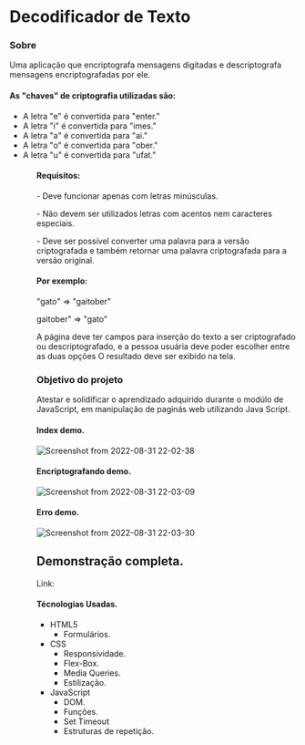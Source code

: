 # Decodificador de Texto


<h3>Sobre</h3>
<p>Uma aplicação que encriptografa mensagens digitadas e descriptografa mensagens encriptografadas por ele.</p>

<h4>As "chaves" de criptografia utilizadas são:</h4>
<ul>
<li>A letra "e" é convertida para "enter."</li>
<li>A letra "i" é convertida para "imes."</li>
<li>A letra "a" é convertida para "ai."</li>
<li>
A letra "o" é convertida para "ober."</li>
<li>
A letra "u" é convertida para "ufat."</li>
<ul>

<h4>Requisitos:</h4>
<p>- Deve funcionar apenas com letras minúsculas.</p>
<p>- Não devem ser utilizados letras com acentos nem caracteres especiais.</p>
<p>- Deve ser possível converter uma palavra para a versão criptografada e também retornar uma palavra criptografada para a versão original.</p>

<h4>Por exemplo:</h4>
<p>"gato" => "gaitober"</p>
<p>gaitober" => "gato"</p>

<p>A página deve ter campos para inserção do texto a ser criptografado ou descriptografado, e a pessoa usuária deve poder escolher entre as duas opções
O resultado deve ser exibido na tela.</p>

<h3>Objetivo do projeto</h3>Atestar e solidificar o aprendizado adquirido durante o modúlo de JavaScript, em manipulação de paginás web utilizando Java Script.


<h4>Index demo.</h4>

![Screenshot from 2022-08-31 22-02-38](https://user-images.githubusercontent.com/78119622/187810742-9b70f021-5d6b-4153-bfec-b952c0f945bb.png)

<h4>Encriptografando demo.</h4>

![Screenshot from 2022-08-31 22-03-09](https://user-images.githubusercontent.com/78119622/187810756-d1656996-ec10-4f43-931f-93e7c6858eed.png)

<h4>Erro demo.</h4>

![Screenshot from 2022-08-31 22-03-30](https://user-images.githubusercontent.com/78119622/187810771-8b3bfcae-c72d-4bb5-ad00-5c3f0c82b82d.png)

<h2>Demonstração completa.</h2> 
Link:



<h4>Técnologias Usadas.</h4>
<ul>
  <li>HTML5
      <ul>
          <li>Formulários.</li>
      </ul>
  <li>CSS
       <ul>
          <li>Responsividade.</li>
          <li>Flex-Box.</li>
          <li>Media Queries.</li>
          <li>Estilização.</li>
      </ul>
  </li>
  <li>JavaScript
      <ul>
          <li>DOM.</li>
          <li>Funções.</li>
          <li>Set Timeout</li>
          <li>Estruturas de repetição.</li>
      </ul>
  </li>
<ul>




